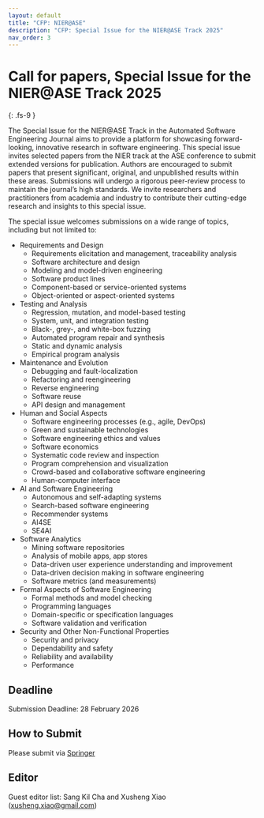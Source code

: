 ```yaml
---
layout: default
title: "CFP: NIER@ASE"
description: "CFP: Special Issue for the NIER@ASE Track 2025"
nav_order: 3
---
```


# Call for papers, Special Issue for the NIER@ASE Track 2025 
{: .fs-9 }

The Special Issue for the NIER@ASE Track in the Automated Software Engineering Journal aims to provide a platform for showcasing forward-looking, innovative research in software engineering. This special issue invites selected papers from the NIER track at the ASE conference to submit extended versions for publication. Authors are encouraged to submit papers that present significant, original, and unpublished results within these areas. Submissions will undergo a rigorous peer-review process to maintain the journal’s high standards. We invite researchers and practitioners from academia and industry to contribute their cutting-edge research and insights to this special issue.

The special issue welcomes submissions on a wide range of topics, including but not limited to:

- Requirements and Design
    - Requirements elicitation and management, traceability analysis
    - Software architecture and design
    - Modeling and model-driven engineering
    - Software product lines
    - Component-based or service-oriented systems
    - Object-oriented or aspect-oriented systems
- Testing and Analysis	
    - Regression, mutation, and model-based testing
    - System, unit, and integration testing
    - Black-, grey-, and white-box fuzzing
    - Automated program repair and synthesis
    - Static and dynamic analysis
    - Empirical program analysis
- Maintenance and Evolution
    - Debugging and fault-localization
    - Refactoring and reengineering
    - Reverse engineering
    - Software reuse
    - API design and management
- Human and Social Aspects
    - Software engineering processes (e.g., agile, DevOps)
    - Green and sustainable technologies
    - Software engineering ethics and values
    - Software economics
    - Systematic code review and inspection
    - Program comprehension and visualization
    - Crowd-based and collaborative software engineering
    - Human-computer interface
- AI and Software Engineering
    - Autonomous and self-adapting systems
    - Search-based software engineering
    - Recommender systems
    - AI4SE
    - SE4AI
- Software Analytics
    - Mining software repositories
    - Analysis of mobile apps, app stores
    - Data-driven user experience understanding and improvement
    - Data-driven decision making in software engineering
    - Software metrics (and measurements)
- Formal Aspects of Software Engineering
    - Formal methods and model checking
    - Programming languages
    - Domain-specific or specification languages
    - Software validation and verification
- Security and Other Non-Functional Properties
    - Security and privacy
    - Dependability and safety
    - Reliability and availability
    - Performance

## Deadline

Submission Deadline: 28 February 2026

## How to Submit

Please submit via [Springer](https://link.springer.com/collections/efdhdhjajj)

## Editor

Guest editor list: 
Sang Kil Cha and Xusheng Xiao (xusheng.xiao@gmail.com)


